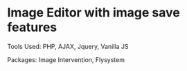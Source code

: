 # Image Editor with image save features

Tools Used: PHP, AJAX, Jquery, Vanilla JS

Packages: Image Intervention, Flysystem
